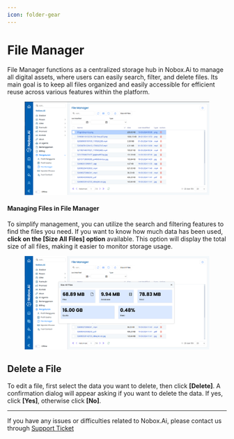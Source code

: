 ```yaml
---
icon: folder-gear
---
```


# <i class="fa-regular fa-folder-open"></i> File Manager



File Manager functions as a centralized storage hub in Nobox.Ai to manage all digital assets, where users can easily search, filter, and delete files. Its main goal is to keep all files organized and easily accessible for efficient reuse across various features within the platform.

<figure><img src="../../.gitbook/assets/image (8).png" alt=""><figcaption></figcaption></figure>

#### Managing Files in File Manager

To simplify management, you can utilize the search and filtering features to find the files you need. If you want to know how much data has been used, **click on the \[Size All Files] option** available. This option will display the total size of all files, making it easier to monitor storage usage.

<figure><img src="../../.gitbook/assets/image (9).png" alt=""><figcaption></figcaption></figure>

## Delete a File

To edit a file, first select the data you want to delete, then click **\[Delete]**. A confirmation dialog will appear asking if you want to delete the data. If yes, click **\[Yes]**, otherwise click **\[No]**.

***

If you have any issues or difficulties related to Nobox.Ai, please contact us through [Support Ticket](https://crm.nobox.ai/clients/tickets)
